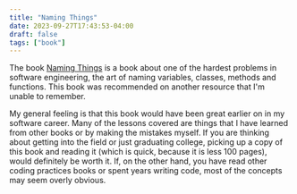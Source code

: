 ```yaml
---
title: "Naming Things"
date: 2023-09-27T17:43:53-04:00
draft: false
tags: ["book"]
---
```


The book [Naming Things](https://www.namingthings.co) is a book about one of the hardest problems in software engineering, the art of naming variables, classes, methods and functions. This book was recommended on another resource that I'm unable to remember.

My general feeling is that this book would have been great earlier on in my software career. Many of the lessons covered are things that I have learned from other books or by making the mistakes myself. If you are thinking about getting into the field or just graduating college, picking up a copy of this book and reading it (which is quick, because it is less 100 pages), would definitely be worth it. If, on the other hand, you have read other coding practices books or spent years writing code, most of the concepts may seem overly obvious.
